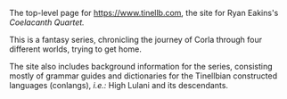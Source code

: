 The top-level page for https://www.tinellb.com, the site for Ryan Eakins's _Coelacanth Quartet._

This is a fantasy series, chronicling the journey of Corla through four different worlds, trying to get home.

The site also includes background information for the series, consisting mostly of grammar guides and dictionaries for the Tinellbian constructed languages (conlangs), *i.e.:* High Lulani and its descendants.
